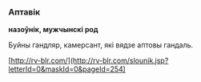 ### Аптавік
**назоўнік, мужчынскі род**

Буйны гандляр, камерсант, які вядзе аптовы гандаль.

<a rel="author">[http://rv-blr.com/](http://rv-blr.com/slounik.jsp?letterId=0&maskId=0&pageId=254)</a>
